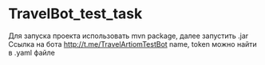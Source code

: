 # TravelBot_test_task
Для запуска проекта использовать mvn package, далее запустить .jar
Cсылка на бота http://t.me/TravelArtiomTestBot
name, token можно найти в .yaml файле
